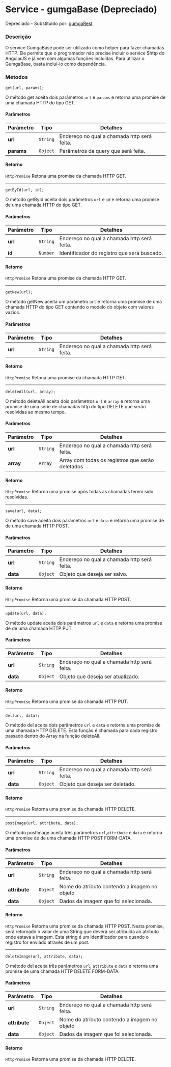 # Service - gumgaBase (Depreciado)

Depreciado - Substituido por: [gumgaRest](../Rest/README.md)

### Descrição
O service GumgaBase pode ser utilizado como helper para fazer chamadas HTTP. Ele permite que o programador não precise incluir o service $http do AngularJS e já vem com algumas funções incluídas. Para utilizar o GumgaBase, basta íncluí-lo como dependência.

### Métodos
`get(url, params);`

O método get aceita dois parâmetros `url` e `params` e retorna uma promise de uma chamada HTTP do tipo GET.

#### Parâmetros
Parâmetro | Tipo | Detalhes
--- | --- | ---
**url** | `String` | Endereço no qual a chamada http será feita.
**params** | `Object` | Parâmetros da query que será feita.

#### Retorno
`HttpPromise` Retona uma promise da chamada HTTP GET.

---

`getById(url, id);`

O método getById aceita dois parâmetros `url` e `id` e retorna uma promise de uma chamada HTTP do tipo GET.

#### Parâmetros
Parâmetro | Tipo | Detalhes
--- | --- | ---
**url** | `String` | Endereço no qual a chamada http será feita.
**id** | `Number` | Identificador do registro que será buscado.

#### Retorno
`HttpPromise` Retona uma promise da chamada HTTP GET.

---

`getNew(url);`

O método getNew aceita um parâmetro `url` e retorna uma promise de uma chamada HTTP do tipo GET contendo o modelo do objeto com valores vazios.

#### Parâmetros
Parâmetro | Tipo | Detalhes
--- | --- | ---
**url** | `String` | Endereço no qual a chamada http será feita.

#### Retorno
`HttpPromise` Retona uma promise da chamada HTTP GET.

---

`deleteAll(url, array);`

O método deleteAll aceita dois parâmetros `url` e `array` e retorna uma promise de uma série de chamadas http do tipo DELETE que serão resolvidas ao mesmo tempo.

#### Parâmetros
Parâmetro | Tipo | Detalhes
--- | --- | ---
**url** | `String` | Endereço no qual a chamada http será feita.
**array** | `Array` | Array com todas os registros que serão deletados

#### Retorno
`HttpPromise` Retorna uma promise após todas as chamadas terem sido resolvidas.

---

`save(url, data);`

O método save aceita dois parâmetros `url` e `data` e retorna uma promise de de uma chamada HTTP POST.

#### Parâmetros
Parâmetro | Tipo | Detalhes
--- | --- | ---
**url** | `String` | Endereço no qual a chamada http será feita.
**data** | `Object` | Objeto que deseja ser salvo.

#### Retorno
`HttpPromise` Retorna uma promise da chamada HTTP POST.

---

`update(url, data);`

O método update aceita dois parâmetros `url` e `data` e retorna uma promise de de uma chamada HTTP PUT.

#### Parâmetros
Parâmetro | Tipo | Detalhes
--- | --- | ---
**url** | `String` | Endereço no qual a chamada http será feita.
**data** | `Object` | Objeto que deseja ser atualizado.

#### Retorno
`HttpPromise` Retorna uma promise da chamada HTTP PUT.

---

`del(url, data);`

O método del aceita dois parâmetros `url` e `data` e retorna uma promise de uma chamada HTTP DELETE. Esta função é chamada para cada registro passado dentro do Array na função deleteAll.

#### Parâmetros
Parâmetro | Tipo | Detalhes
--- | --- | ---
**url** | `String` | Endereço no qual a chamada http será feita.
**data** | `Object` | Objeto que deseja ser deletado.

#### Retorno
`HttpPromise` Retorna uma promise da chamada HTTP DELETE.

---

`postImage(url, attribute, data);`

O método postImage aceita três parâmetros `url`,`attribute` e `data` e retorna uma promise de de uma chamada HTTP POST FORM-DATA.

#### Parâmetros
Parâmetro | Tipo | Detalhes
--- | --- | ---
**url** | `String` | Endereço no qual a chamada http será feita.
**attribute** | `Object` | Nome do atributo contendo a imagem no objeto
**data** | `Object` | Dados da imagem que foi selecionada.

#### Retorno
`HttpPromise` Retorna uma promise da chamada HTTP POST. Nesta promise, será retornado o valor de uma String que deverá ser atribuída ao atributo onde estava a imagem. Esta string é um identificador para quando o registro for enviado através de um post.

---

`deleteImage(url, attribute, data);`

O método del aceita três parâmetros `url`, `attribute` e `data` e retorna uma promise de uma chamada HTTP DELETE FORM-DATA.

#### Parâmetros
Parâmetro | Tipo | Detalhes
--- | --- | ---
**url** | `String` | Endereço no qual a chamada http será feita.
**attribute** | `Object` | Nome do atributo contendo a imagem no objeto
**data** | `Object` | Dados da imagem que foi selecionada.

#### Retorno
`HttpPromise` Retorna uma promise da chamada HTTP DELETE.
